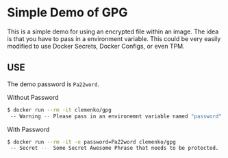 # Simple Demo of GPG

This is a simple demo for using an encrypted file within an image. The idea is that you have to pass in a environment variable. This could be very easily modified to use Docker Secrets, Docker Configs, or even TPM. 

## USE

The demo password is `Pa22word`. 

Without Password

```bash
$ docker run --rm -it clemenko/gpg 
 -- Warning -- Please pass in an environemnt variable named "password" with a "-e password=".  
```

With Password

```bash
$ docker run --rm -it -e password=Pa22word clemenko/gpg
 -- Secret --  Some Secret Awesome Phrase that needs to be protected. 
```